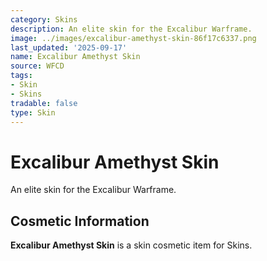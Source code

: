 ```yaml
---
category: Skins
description: An elite skin for the Excalibur Warframe.
image: ../images/excalibur-amethyst-skin-86f17c6337.png
last_updated: '2025-09-17'
name: Excalibur Amethyst Skin
source: WFCD
tags:
- Skin
- Skins
tradable: false
type: Skin
---
```


# Excalibur Amethyst Skin

An elite skin for the Excalibur Warframe.

## Cosmetic Information

**Excalibur Amethyst Skin** is a skin cosmetic item for Skins.

